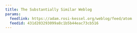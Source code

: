 ```yaml
---
title: The Substantially Similar Weblog
params:
  feedlink: https://adam.rosi-kessel.org/weblog/feed/atom
  feedid: 431d203293099a8c1b5b44eac73cb516
---
```

